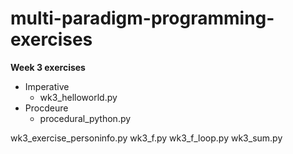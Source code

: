 # multi-paradigm-programming-exercises

**Week 3 exercises**
 - Imperative 
    - wk3_helloworld.py
 - Procdeure 
    - procedural_python.py

wk3_exercise_personinfo.py
wk3_f.py
wk3_f_loop.py
wk3_sum.py


